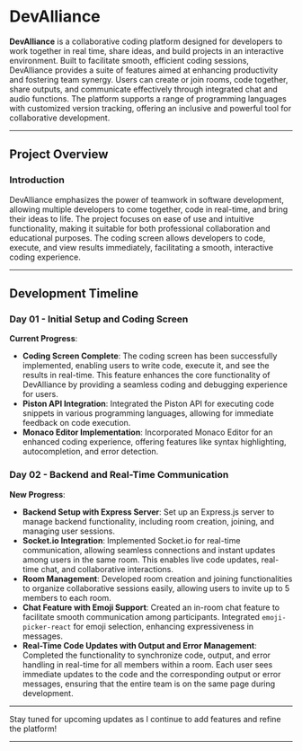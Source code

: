 # DevAlliance

**DevAlliance** is a collaborative coding platform designed for developers to work together in real time, share ideas, and build projects in an interactive environment. Built to facilitate smooth, efficient coding sessions, DevAlliance provides a suite of features aimed at enhancing productivity and fostering team synergy. Users can create or join rooms, code together, share outputs, and communicate effectively through integrated chat and audio functions. The platform supports a range of programming languages with customized version tracking, offering an inclusive and powerful tool for collaborative development.

---

## Project Overview

### Introduction

DevAlliance emphasizes the power of teamwork in software development, allowing multiple developers to come together, code in real-time, and bring their ideas to life. The project focuses on ease of use and intuitive functionality, making it suitable for both professional collaboration and educational purposes. The coding screen allows developers to code, execute, and view results immediately, facilitating a smooth, interactive coding experience.

---

## Development Timeline

### Day 01 - Initial Setup and Coding Screen

**Current Progress**:  

- **Coding Screen Complete**: The coding screen has been successfully implemented, enabling users to write code, execute it, and see the results in real-time. This feature enhances the core functionality of DevAlliance by providing a seamless coding and debugging experience for users.
- **Piston API Integration**: Integrated the Piston API for executing code snippets in various programming languages, allowing for immediate feedback on code execution.
- **Monaco Editor Implementation**: Incorporated Monaco Editor for an enhanced coding experience, offering features like syntax highlighting, autocompletion, and error detection.

### Day 02 - Backend and Real-Time Communication

**New Progress**:

- **Backend Setup with Express Server**: Set up an Express.js server to manage backend functionality, including room creation, joining, and managing user sessions.
- **Socket.io Integration**: Implemented Socket.io for real-time communication, allowing seamless connections and instant updates among users in the same room. This enables live code updates, real-time chat, and collaborative interactions.
- **Room Management**: Developed room creation and joining functionalities to organize collaborative sessions easily, allowing users to invite up to 5 members to each room.
- **Chat Feature with Emoji Support**: Created an in-room chat feature to facilitate smooth communication among participants. Integrated `emoji-picker-react` for emoji selection, enhancing expressiveness in messages.
- **Real-Time Code Updates with Output and Error Management**: Completed the functionality to synchronize code, output, and error handling in real-time for all members within a room. Each user sees immediate updates to the code and the corresponding output or error messages, ensuring that the entire team is on the same page during development.

---

Stay tuned for upcoming updates as I continue to add features and refine the platform!

---

